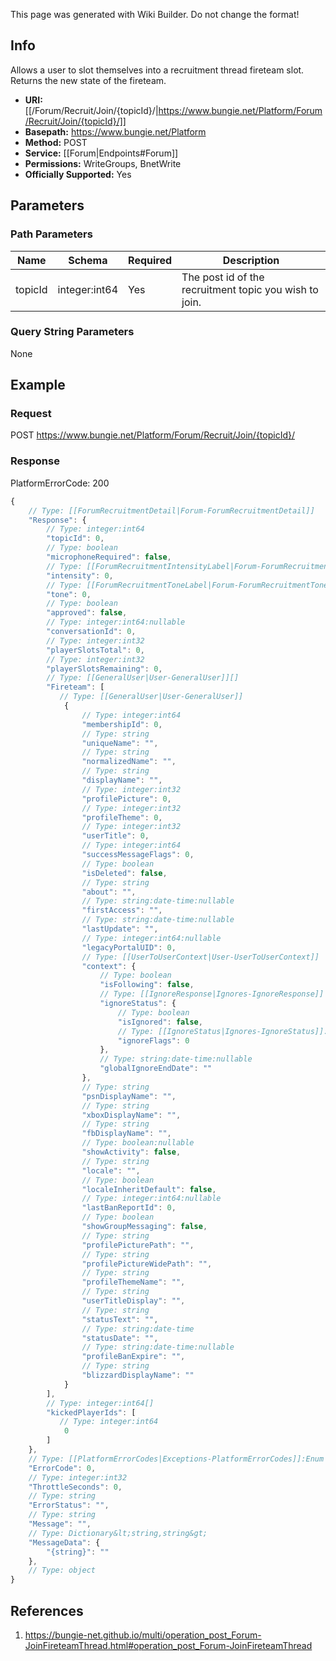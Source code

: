 <span class="wiki-builder">This page was generated with Wiki Builder. Do not change the format!</span>

## Info
Allows a user to slot themselves into a recruitment thread fireteam slot. Returns the new state of the fireteam.

* **URI:** [[/Forum/Recruit/Join/{topicId}/|https://www.bungie.net/Platform/Forum/Recruit/Join/{topicId}/]]
* **Basepath:** https://www.bungie.net/Platform
* **Method:** POST
* **Service:** [[Forum|Endpoints#Forum]]
* **Permissions:** WriteGroups, BnetWrite
* **Officially Supported:** Yes

## Parameters
### Path Parameters
Name | Schema | Required | Description
---- | ------ | -------- | -----------
topicId | integer:int64 | Yes | The post id of the recruitment topic you wish to join.

### Query String Parameters
None

## Example
### Request
POST https://www.bungie.net/Platform/Forum/Recruit/Join/{topicId}/

### Response
PlatformErrorCode: 200
```javascript
{
    // Type: [[ForumRecruitmentDetail|Forum-ForumRecruitmentDetail]]
    "Response": {
        // Type: integer:int64
        "topicId": 0,
        // Type: boolean
        "microphoneRequired": false,
        // Type: [[ForumRecruitmentIntensityLabel|Forum-ForumRecruitmentIntensityLabel]]:Enum
        "intensity": 0,
        // Type: [[ForumRecruitmentToneLabel|Forum-ForumRecruitmentToneLabel]]:Enum
        "tone": 0,
        // Type: boolean
        "approved": false,
        // Type: integer:int64:nullable
        "conversationId": 0,
        // Type: integer:int32
        "playerSlotsTotal": 0,
        // Type: integer:int32
        "playerSlotsRemaining": 0,
        // Type: [[GeneralUser|User-GeneralUser]][]
        "Fireteam": [
           // Type: [[GeneralUser|User-GeneralUser]]
            {
                // Type: integer:int64
                "membershipId": 0,
                // Type: string
                "uniqueName": "",
                // Type: string
                "normalizedName": "",
                // Type: string
                "displayName": "",
                // Type: integer:int32
                "profilePicture": 0,
                // Type: integer:int32
                "profileTheme": 0,
                // Type: integer:int32
                "userTitle": 0,
                // Type: integer:int64
                "successMessageFlags": 0,
                // Type: boolean
                "isDeleted": false,
                // Type: string
                "about": "",
                // Type: string:date-time:nullable
                "firstAccess": "",
                // Type: string:date-time:nullable
                "lastUpdate": "",
                // Type: integer:int64:nullable
                "legacyPortalUID": 0,
                // Type: [[UserToUserContext|User-UserToUserContext]]
                "context": {
                    // Type: boolean
                    "isFollowing": false,
                    // Type: [[IgnoreResponse|Ignores-IgnoreResponse]]
                    "ignoreStatus": {
                        // Type: boolean
                        "isIgnored": false,
                        // Type: [[IgnoreStatus|Ignores-IgnoreStatus]]:Enum
                        "ignoreFlags": 0
                    },
                    // Type: string:date-time:nullable
                    "globalIgnoreEndDate": ""
                },
                // Type: string
                "psnDisplayName": "",
                // Type: string
                "xboxDisplayName": "",
                // Type: string
                "fbDisplayName": "",
                // Type: boolean:nullable
                "showActivity": false,
                // Type: string
                "locale": "",
                // Type: boolean
                "localeInheritDefault": false,
                // Type: integer:int64:nullable
                "lastBanReportId": 0,
                // Type: boolean
                "showGroupMessaging": false,
                // Type: string
                "profilePicturePath": "",
                // Type: string
                "profilePictureWidePath": "",
                // Type: string
                "profileThemeName": "",
                // Type: string
                "userTitleDisplay": "",
                // Type: string
                "statusText": "",
                // Type: string:date-time
                "statusDate": "",
                // Type: string:date-time:nullable
                "profileBanExpire": "",
                // Type: string
                "blizzardDisplayName": ""
            }
        ],
        // Type: integer:int64[]
        "kickedPlayerIds": [
           // Type: integer:int64
            0
        ]
    },
    // Type: [[PlatformErrorCodes|Exceptions-PlatformErrorCodes]]:Enum
    "ErrorCode": 0,
    // Type: integer:int32
    "ThrottleSeconds": 0,
    // Type: string
    "ErrorStatus": "",
    // Type: string
    "Message": "",
    // Type: Dictionary&lt;string,string&gt;
    "MessageData": {
        "{string}": ""
    },
    // Type: object
}

```

## References
1. https://bungie-net.github.io/multi/operation_post_Forum-JoinFireteamThread.html#operation_post_Forum-JoinFireteamThread
